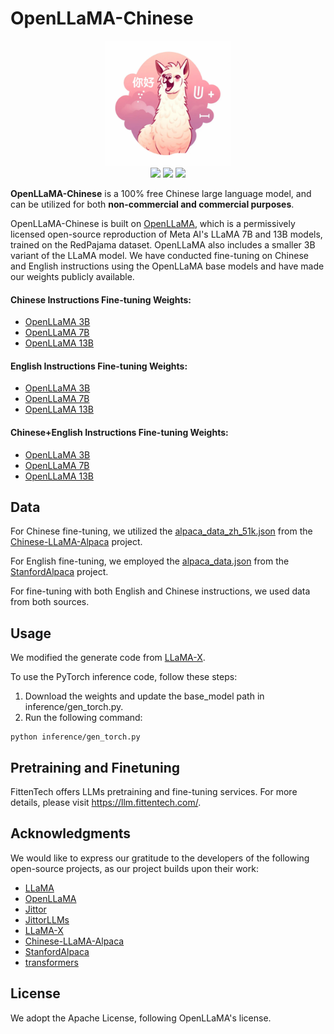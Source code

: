# OpenLLaMA-Chinese

 <div align=center><img src="media/logo.webp" width = "200" height = "200" /></div>

 <div align=center>
 <img src="https://img.shields.io/badge/Code--License-Apache2-green"/>
 <img src="https://img.shields.io/badge/Data--License-CC%20By%20NC%204.0-orange"/>
 <img src="https://img.shields.io/badge/Model--License-Apache2-blue"/>
 </div>

**OpenLLaMA-Chinese** is a 100% free Chinese large language model, and can be utilized for both **non-commercial and commercial purposes**.

OpenLLaMA-Chinese is built on [OpenLLaMA](https://github.com/openlm-research/open_llama), which is a permissively licensed open-source reproduction of Meta AI's LLaMA 7B and 13B models, trained on the RedPajama dataset. OpenLLaMA also includes a smaller 3B variant of the LLaMA model. We have conducted fine-tuning on Chinese and English instructions using the OpenLLaMA base models and have made our weights publicly available.

#### Chinese Instructions Fine-tuning Weights:

- [OpenLLaMA 3B](https://huggingface.co/FittenTech/openllama-chinese-3b)
- [OpenLLaMA 7B](https://huggingface.co/FittenTech/openllama-chinese-7b)
- [OpenLLaMA 13B](https://huggingface.co/FittenTech/openllama-chinese-13b)

#### English Instructions Fine-tuning Weights:
- [OpenLLaMA 3B](https://huggingface.co/FittenTech/openllama-english-3b)
- [OpenLLaMA 7B](https://huggingface.co/FittenTech/openllama-english-7b)
- [OpenLLaMA 13B](https://huggingface.co/FittenTech/openllama-english-13b)

#### Chinese+English Instructions Fine-tuning Weights:
- [OpenLLaMA 3B](https://huggingface.co/FittenTech/openllama-chinese-english-3b)
- [OpenLLaMA 7B](https://huggingface.co/FittenTech/openllama-chinese-english-7b)
- [OpenLLaMA 13B](https://huggingface.co/FittenTech/openllama-chinese-english-13b)

## Data

For Chinese fine-tuning, we utilized the [alpaca_data_zh_51k.json](data/alpaca_data_zh_51k.json) from the [Chinese-LLaMA-Alpaca](https://github.com/ymcui/Chinese-LLaMA-Alpaca) project.

For English fine-tuning, we employed the [alpaca_data.json](data/alpaca_data.json) from the [StanfordAlpaca](https://github.com/tatsu-lab/stanford_alpaca) project.

For fine-tuning with both English and Chinese instructions, we used data from both sources.

## Usage
We modified the generate code from [LLaMA-X](https://github.com/AetherCortex/Llama-X).

To use the PyTorch inference code, follow these steps:

1. Download the weights and update the base_model path in inference/gen_torch.py.
2. Run the following command:
```shell
python inference/gen_torch.py
```

## Pretraining and Finetuning
FittenTech offers LLMs pretraining and fine-tuning services. For more details, please visit https://llm.fittentech.com/.

## Acknowledgments
We would like to express our gratitude to the developers of the following open-source projects, as our project builds upon their work:

- [LLaMA](https://github.com/facebookresearch/llama)
- [OpenLLaMA](https://github.com/openlm-research/open_llama)
- [Jittor](https://github.com/Jittor/jittor)
- [JittorLLMs](https://github.com/Jittor/JittorLLMs)
- [LLaMA-X](https://github.com/AetherCortex/Llama-X)
- [Chinese-LLaMA-Alpaca](https://github.com/ymcui/Chinese-LLaMA-Alpaca)
- [StanfordAlpaca](https://github.com/tatsu-lab/stanford_alpaca)
- [transformers](https://github.com/huggingface/transformers)

## License
We adopt the Apache License, following OpenLLaMA's license.
